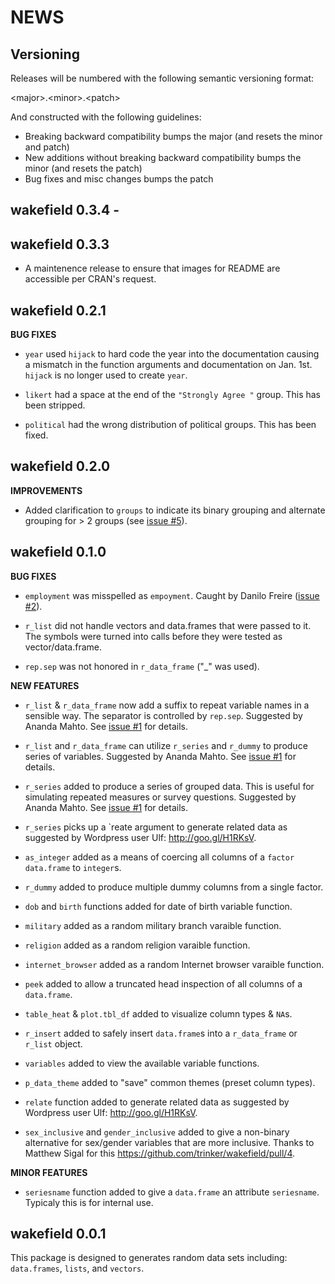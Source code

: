 NEWS
====

Versioning
----------

Releases will be numbered with the following semantic versioning format:

&lt;major&gt;.&lt;minor&gt;.&lt;patch&gt;

And constructed with the following guidelines:

* Breaking backward compatibility bumps the major (and resets the minor
  and patch)
* New additions without breaking backward compatibility bumps the minor
  (and resets the patch)
* Bug fixes and misc changes bumps the patch


wakefield 0.3.4 -
----------------------------------------------------------------




wakefield 0.3.3
----------------------------------------------------------------

* A maintenence release to ensure that images for README are accessible per CRAN's
  request.



wakefield 0.2.1
----------------------------------------------------------------

**BUG FIXES**

* `year` used `hijack` to hard code the year into the documentation causing
  a mismatch in the function arguments and documentation on Jan. 1st.  `hijack`
  is no longer used to create `year`.

* `likert` had a space at the end of the `"Strongly Agree "` group.  This has
  been stripped.

* `political` had the wrong distribution of political groups.  This has been
  fixed.

wakefield 0.2.0
----------------------------------------------------------------

**IMPROVEMENTS**

* Added clarification to `groups` to indicate its binary grouping and alternate
  grouping for &gt; 2 groups (see <a href="https://github.com/trinker/wakefield/issues/5">issue #5</a>).


wakefield 0.1.0
----------------------------------------------------------------

**BUG FIXES**

* `employment` was misspelled as `empoyment`.  Caught by Danilo Freire (<a href="https://github.com/trinker/wakefield/issues/2">issue #2</a>).

* `r_list` did not handle vectors and data.frames that were passed to it.  The
  symbols were turned into calls before they were tested as vector/data.frame.

* `rep.sep` was not honored in `r_data_frame` ("_" was used).

**NEW FEATURES**

* `r_list` & `r_data_frame` now add a suffix to repeat variable names in a
  sensible way.  The separator is controlled by `rep.sep`.  Suggested by
  Ananda Mahto.  See <a href="https://github.com/trinker/wakefield/issues/1">issue #1</a> for details.

* `r_list` and `r_data_frame` can utilize `r_series` and `r_dummy` to produce
  series of variables. Suggested by Ananda Mahto.  See <a href="https://github.com/trinker/wakefield/issues/1">issue #1</a> for details.

* `r_series` added to produce a series of grouped data.  This is useful for
  simulating repeated measures or survey questions.  Suggested by Ananda Mahto.
  See <a href="https://github.com/trinker/wakefield/issues/1">issue #1</a> for details.

* `r_series` picks up a `reate argument to generate related data as suggested by
  Wordpress user Ulf: http://goo.gl/H1RKsV.

* `as_integer` added as a means of coercing all columns of a `factor`
  `data.frame` to `integer`s.

* `r_dummy` added to produce multiple dummy columns from a single factor.

* `dob` and `birth` functions added for date of birth variable function.

* `military` added as a random military branch varaible function.

* `religion` added as a random religion varaible function.

* `internet_browser` added as a random Internet browser varaible function.

* `peek` added to allow a truncated head inspection of all columns of a
  `data.frame`.

* `table_heat` & `plot.tbl_df` added to visualize column types & `NA`s.

* `r_insert` added to safely insert `data.frame`s into a `r_data_frame` or
  `r_list` object.

* `variables` added to view the available variable functions.

* `p_data_theme` added to "save" common themes (preset column types).

* `relate` function added to generate related data as suggested by Wordpress
  user Ulf: http://goo.gl/H1RKsV.

* `sex_inclusive` and `gender_inclusive` added to give a non-binary alternative
  for sex/gender variables that are more inclusive.  Thanks to Matthew Sigal
  for this https://github.com/trinker/wakefield/pull/4.

**MINOR FEATURES**

* `seriesname` function added to give a `data.frame` an attribute `seriesname`.
  Typicaly this is for internal use.



wakefield 0.0.1
----------------------------------------------------------------

This package is designed to generates random data sets including: `data.frames`,
    `lists`, and `vectors`.
